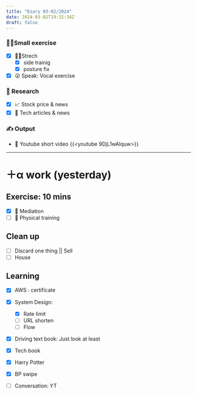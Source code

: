 ```yaml
---
title: "Diary 03-02/2024"  
date: 2024-03-02T19:32:34Z
draft: false
---
```


### 🧘‍♀️Small exercise

- [x]  🧎‍♀️Strech
    - [x]  side trainig
    - [x]  posture fix
- [x]  😮 Speak: Vocal exercise

### 👀 Research

- [x]  📈 Stock price & news
- [x]  👾 Tech articles & news

### ✍️ Output

- 🎥 Youtube short video {{<youtube 9DjL1wAIquw>}}

---

# ＋α work (yesterday)

## Exercise: 10 mins

- [x]  🧘 Mediation
- [ ]  🧘 Physical training

## Clean up

- [ ]  Discard one thing || Sell
- [ ]  House

## Learning

- [x]  AWS : certificate
- [x]  System Design:
    - [x]  Rate limit
    - [ ]  URL shorten
    - [ ]  Flow
- [x]  Driving text book:  Just look at least
- [x]  Tech book
- [x]  Harry Potter

- [x]  BP swipe
- [ ]  Conversation: YT